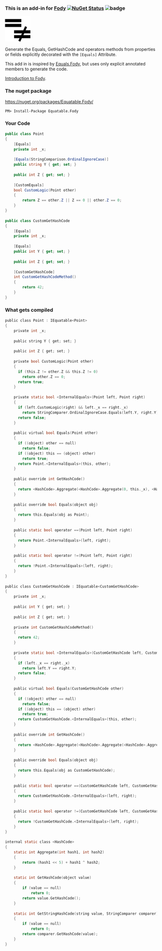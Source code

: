 ### This is an add-in for [Fody](https://github.com/Fody/Fody/) [![NuGet Status](http://img.shields.io/nuget/v/Equatable.Fody.svg?style=flat)](https://www.nuget.org/packages/Equatable.Fody/) ![badge](https://tom-englert.visualstudio.com/_apis/public/build/definitions/75bf84d2-d359-404a-a712-07c9f693f635/16/badge) 

![Icon](Assets/Icon.png)

Generate the Equals, GetHashCode and operators methods from properties or fields explicitly decorated with the `[Equals]` Attribute.

This add in is inspired by [Equals.Fody](https://github.com/Fody/Equals/), but uses only explicit annotated members to generate the code.

[Introduction to Fody](http://github.com/Fody/Fody/wiki/SampleUsage).


### The nuget package

https://nuget.org/packages/Equatable.Fody/

    PM> Install-Package Equatable.Fody


### Your Code

```C#
public class Point
{
    [Equals]
    private int _x;
        
    [Equals(StringComparison.OrdinalIgnoreCase)]
    public string Y { get; set; }
        
    public int Z { get; set; }
        
    [CustomEquals]
    bool CustomLogic(Point other)
    {
        return Z == other.Z || Z == 0 || other.Z == 0;
    }
}

public class CustomGetHashCode
{
    [Equals]
    private int _x;
        
    [Equals]
    public int Y { get; set; }

    public int Z { get; set; }

    [CustomGetHashCode]
    int CustomGetHashCodeMethod()
    {
        return 42;
    }
}
```

### What gets compiled

```C
public class Point : IEquatable<Point>
{
    private int _x;

    public string Y { get; set; }

    public int Z { get; set; }

    private bool CustomLogic(Point other)
    {
      if (this.Z != other.Z && this.Z != 0)
        return other.Z == 0;
      return true;
    }

    private static bool <InternalEquals>(Point left, Point right)
    {
      if (left.CustomLogic(right) && left._x == right._x)
        return StringComparer.OrdinalIgnoreCase.Equals(left.Y, right.Y);
      return false;
    }

    public virtual bool Equals(Point other)
    {
      if ((object) other == null)
        return false;
      if ((object) this == (object) other)
        return true;
      return Point.<InternalEquals>(this, other);
    }

    public override int GetHashCode()
    {
      return <HashCode>.Aggregate(<HashCode>.Aggregate(0, this._x), <HashCode>.GetStringHashCode(this.Y, StringComparer.OrdinalIgnoreCase));
    }

    public override bool Equals(object obj)
    {
      return this.Equals(obj as Point);
    }

    public static bool operator ==(Point left, Point right)
    {
      return Point.<InternalEquals>(left, right);
    }

    public static bool operator !=(Point left, Point right)
    {
      return !Point.<InternalEquals>(left, right);
    }
}

public class CustomGetHashCode : IEquatable<CustomGetHashCode>
{
    private int _x;

    public int Y { get; set; }

    public int Z { get; set; }

    private int CustomGetHashCodeMethod()
    {
      return 42;
    }

    private static bool <InternalEquals>(CustomGetHashCode left, CustomGetHashCode right)
    {
      if (left._x == right._x)
        return left.Y == right.Y;
      return false;
    }

    public virtual bool Equals(CustomGetHashCode other)
    {
      if ((object) other == null)
        return false;
      if ((object) this == (object) other)
        return true;
      return CustomGetHashCode.<InternalEquals>(this, other);
    }

    public override int GetHashCode()
    {
      return <HashCode>.Aggregate(<HashCode>.Aggregate(<HashCode>.Aggregate(0, this.CustomGetHashCodeMethod()), this._x), this.Y);
    }

    public override bool Equals(object obj)
    {
      return this.Equals(obj as CustomGetHashCode);
    }

    public static bool operator ==(CustomGetHashCode left, CustomGetHashCode right)
    {
      return CustomGetHashCode.<InternalEquals>(left, right);
    }

    public static bool operator !=(CustomGetHashCode left, CustomGetHashCode right)
    {
      return !CustomGetHashCode.<InternalEquals>(left, right);
    }
}

internal static class <HashCode>
{
    static int Aggregate(int hash1, int hash2)
    {
        return (hash1 << 5) + hash1 ^ hash2;
    }

    static int GetHashCode(object value)
    {
        if (value == null)
            return 0;
        return value.GetHashCode();
    }

    static int GetStringHashCode(string value, StringComparer comparer)
    {
        if (value == null)
            return 0;
        return comparer.GetHashCode(value);
    }
}
```
